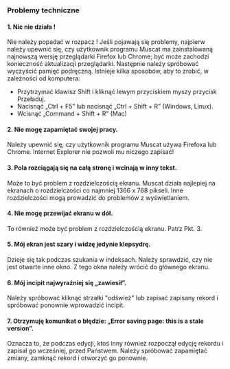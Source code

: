 ### Problemy techniczne

#### 1. Nic nie działa !
Nie należy popadać w rozpacz ! Jeśli pojawają się problemy, najpierw należy upewnić się, czy użytkownik programu Muscat ma zainstalowaną najnowszą wersję przeglądarki Firefox lub Chrome; być może zachodzi konieczność aktualizacji przeglądarki. Następnie należy spróbować wyczyścić pamięć podręczną. Istnieje kilka sposobów, aby to zrobić, w zależności od komputera:  
- Przytrzymać klawisz Shift i kliknąć lewym przyciskiem myszy przycisk Przeładuj.
- Nacisnąć „Ctrl + F5” lub nacisnąć „Ctrl + Shift + R” (Windows, Linux).
- Wcisnąć „Command + Shift + R” (Mac)

#### 2. Nie mogę zapamiętać swojej pracy.
Należy upewnić się, czy użytkownik programu Muscat używa Firefoxa lub Chrome. Internet Explorer nie pozwoli mu niczego zapisać!  

#### 3. Pola rozciągają się na całą stronę i wcinają w inny tekst.
Może to być problem z rozdzielczością ekranu. Muscat działa najlepiej na ekranach o rozdzielczości co najmniej 1366 x 768 pikseli. Inne rozdzielczości mogą prowadzić do problemów z wyświetlaniem.  

#### 4. Nie mogę przewijać ekranu w dół.
To również może być problem z rozdzielczością ekranu. Patrz Pkt. 3.  

#### 5. Mój ekran jest szary i widzę jedynie klepsydrę.
Dzieje się tak podczas szukania w indeksach. Należy sprawdzić, czy nie jest otwarte inne okno. Z tego okna należy wrócić do głównego ekranu.  

#### 6. Mój incipit najwyraźniej się „zawiesił”.
Należy spróbować kliknąć strzałki "odśwież" lub zapisać zapisany rekord i spróbować ponownie wprowadzić incipit.  

#### 7. Otrzymuję komunikat o błędzie: „Error saving page: this is a stale version”.
Oznacza to, że podczas edycji, ktoś inny również rozpoczął edycję rekordu i zapisał go wcześniej, przed Państwem. Należy spróbować zapamiętać zmiany, zamknąć rekord i otworzyć go ponownie.
